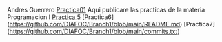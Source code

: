 Andres Guerrero
[Practica01](Practica-01.md)
Aqui publicare las practicas de la materia Programacion I
[Practica 5](practica-05.md)
[Practica6] (https://github.com/DIAFOC/Branch1/blob/main/README.md)
[Practica7] (https://github.com/DIAFOC/Branch1/blob/main/commits.txt)